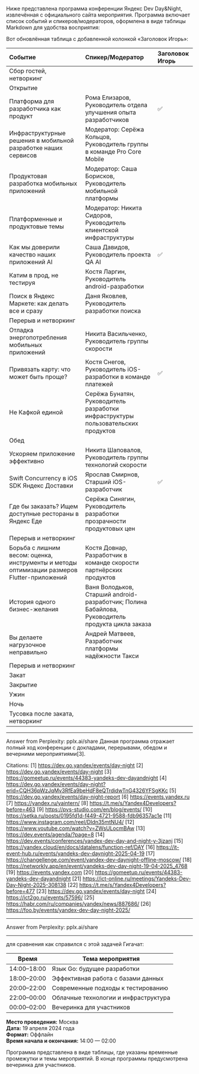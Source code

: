 Ниже представлена программа конференции Яндекс Dev Day&Night, извлечённая с официального сайта мероприятия. Программа включает список событий и спикеров/модераторов, оформлена в виде таблицы Markdown для удобства восприятия:

Вот обновлённая таблица с добавленной колонкой «Заголовок Игорь»:

| Событие                                                                                     | Спикер/Модератор                                                                                  | Заголовок Игорь                |
|:--------------------------------------------------------------------------------------------|:--------------------------------------------------------------------------------------------------|:-------------------------------|
| Сбор гостей, нетворкинг                                                                     |                                                                                                   |                               |
| Открытие                                                                                    |                                                                                                   |                               |
| Платформа для разработчика как продукт                                                      | Рома Елизаров, Руководитель отдела улучшения опыта разработчиков                                  | ✅                            |
| Инфраструктурные решения в мобильной разработке наших сервисов                              | Модератор: Серёжа Кольцов, Руководитель группы в команде Pro Core Mobile                          |                               |
| Продуктовая разработка мобильных приложений                                                 | Модератор: Саша Борисков, Руководитель мобильной платформы                                        |                               |
| Платформенные и продуктовые темы                                                            | Модератор: Никита Сидоров, Руководитель клиентской инфраструктуры                                 |                               |
| Как мы доверили качество наших приложений AI                                                | Саша Давидов, Руководитель проекта QA AI                                                          | ✅                            |
| Катим в прод, не тестируя                                                                   | Костя Ларгин, Руководитель android-разработки                                                     |                               |
| Поиск в Яндекс Маркете: как делать все и сразу                                              | Даня Яковлев, Руководитель разработки поиска                                                      |                               |
| Перерыв и нетворкинг                                                                        |                                                                                                   |                               |
| Отладка энергопотребления мобильных приложений                                              | Никита Васильченко, Руководитель группы скорости                                                  |                               |
| Привязать карту: что может быть проще?                                                      | Костя Снегов, Руководитель iOS-разработки в команде платежей                                      | ✅                            |
| Не Кафкой единой                                                                            | Серёжа Бунатян, Руководитель разработки инфраструктуры пользовательских продуктов                 |                               |
| Обед                                                                                        |                                                                                                   |                               |
| Ускоряем приложение эффективно                                                              | Никита Шаповалов, Руководитель группы технологий скорости                                         |                               |
| Swift Concurrency в iOS SDK Яндекс Доставки                                                 | Ярослав Смирнов, Старший iOS-разработчик                                                          | ✅                            |
| Где бы заказать? Ищем доступные рестораны в Яндекс Еде                                      | Серёжа Синягин, Руководитель разработки прозрачности продуктовых цен                              |                               |
| Перерыв и нетворкинг                                                                        |                                                                                                   |                               |
| Борьба с лишним весом: оценка, инструменты и методы оптимизации размеров Flutter-приложений | Костя Довнар, Разработчик в команде скорости партнёрских продуктов                                |                               |
| История одного бизнес-желания                                                               | Ваня Володьков, Старший android-разработчик; Полина Бабайлова, Руководитель продукта цикла заказа |                               |
| Вы делаете нагрузочное неправильно                                                          | Андрей Матвеев, Разработчик платформы надёжности Такси                                            |                               |
| Перерыв и нетворкинг                                                                        |                                                                                                   |                               |
| Закат                                                                                       |                                                                                                   |                               |
| Закрытие                                                                                    |                                                                                                   |                               |
| Ужин                                                                                        |                                                                                                   |                               |
| Ночь                                                                                        |                                                                                                   |                               |
| Тусовка после заката, нетворкинг                                                            |                                                                                                   |                               |

---
Answer from Perplexity: pplx.ai/share
Данная программа отражает полный ход конференции с докладами, перерывами, обедом и вечерними мероприятиями[3].

Citations:
[1] https://dev.go.yandex/events/day-night
[2] https://dev.go.yandex/events/day-night
[3] https://gomeetup.ru/events/44383-yandeks-dev-dayandnight
[4] https://dev.go.yandex/events/day-night?erid=CQH36pWzJqMv3RfEa9beHdF8eQTrdidwTnG4326YFSgKKc
[5] https://dev.go.yandex/events/day-night-report
[6] https://events.yandex.ru
[7] https://yandex.ru/yaintern/
[8] https://t.me/s/Yandex4Developers?before=463
[9] https://pvs-studio.com/en/blog/events/
[10] https://setka.ru/posts/0195fd1d-f449-4721-9588-fdb96357ac1e
[11] https://www.instagram.com/reel/DIdn35mtNU4/
[12] https://www.youtube.com/watch?v=ZWsULocmBAw
[13] https://dev.events/agenda/?page=8
[14] https://dev.events/conferences/yandex-dev-day-and-night-y-3jzanj
[15] https://yandex.cloud/en/docs/datalens/function-ref/DAY
[16] https://it-event-hub.ru/events/yandeks-dev-daynight-2025-04-19
[17] https://changellenge.com/event/yandex-dev-daynight-offline-moscow/
[18] https://networkly.app/en/event/yandeks-dev-day-night-19-04-2025_4768
[19] https://events.yandex.com
[20] https://gomeetup.ru/events/44383-yandeks-dev-dayandnight
[21] https://ict-online.ru/meetings/Yandeks-Dev-Day-Night-2025-308138
[22] https://t.me/s/Yandex4Developers?before=477
[23] https://dev.go.yandex/events/day-night
[24] https://ict2go.ru/events/57596/
[25] https://habr.com/ru/companies/yandex/news/887686/
[26] https://foo.by/events/yandex-dev-day-night-2025/

---
Answer from Perplexity: pplx.ai/share

---

для сравнения как справился с этой задачей Гигачат:

| Время       | Тема мероприятия                                                                        |
|-------------|-----------------------------------------------------------------------------------------|
| 14:00–18:00 | Язык Go: будущее разработки                                                             |
| 18:00–20:00 | Эффективная работа с базами данных                                                      |
| 20:00–22:00 | Современные подходы к тестированию                                                      |
| 22:00–00:00 | Облачные технологии и инфраструктура                                                    |
| 00:00–02:00 | Вечеринка для участников                                                                |

**Место проведения:** Москва  
**Дата:** 19 апреля 2024 года  
**Формат:** Оффлайн  
**Время начала и окончания:** 14:00 — 02:00

Программа представлена в виде таблицы, где указаны временные промежутки и темы мероприятий. В конце программы предусмотрена вечеринка для участников.